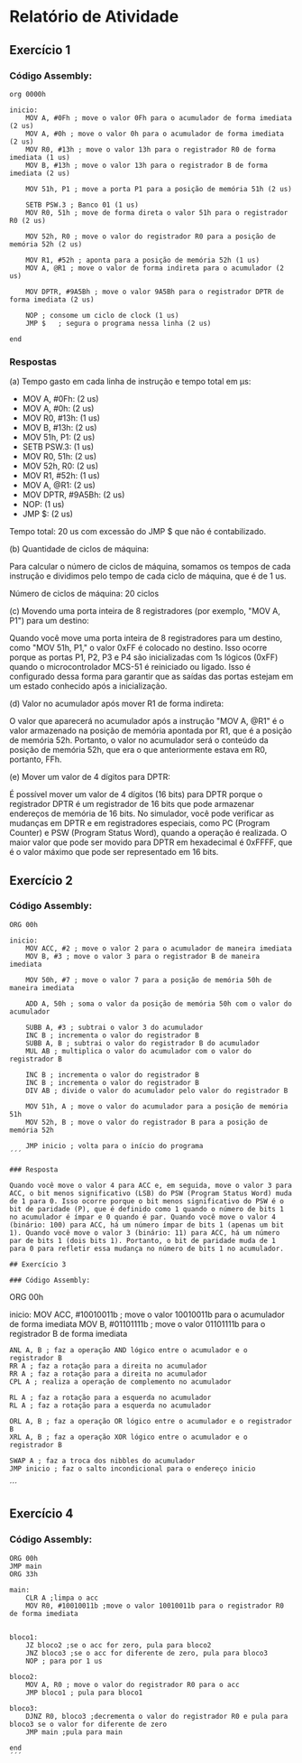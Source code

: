 # Relatório de Atividade

## Exercício 1

### Código Assembly:

```
org 0000h

inicio:
	MOV A, #0Fh ; move o valor 0Fh para o acumulador de forma imediata (2 us)
	MOV A, #0h ; move o valor 0h para o acumulador de forma imediata (2 us)
	MOV R0, #13h ; move o valor 13h para o registrador R0 de forma imediata (1 us)
	MOV B, #13h ; move o valor 13h para o registrador B de forma imediata (2 us)

	MOV 51h, P1 ; move a porta P1 para a posição de memória 51h (2 us)

	SETB PSW.3 ; Banco 01 (1 us)
	MOV R0, 51h	; move de forma direta o valor 51h para o registrador R0 (2 us)

	MOV 52h, R0 ; move o valor do registrador R0 para a posição de memória 52h (2 us)

	MOV R1, #52h ; aponta para a posição de memória 52h (1 us)
	MOV A, @R1 ; move o valor de forma indireta para o acumulador (2 us)

	MOV DPTR, #9A5Bh ; move o valor 9A5Bh para o registrador DPTR de forma imediata (2 us)

	NOP ; consome um ciclo de clock (1 us)
	JMP $	; segura o programa nessa linha (2 us)

end
```

### Respostas 
(a) Tempo gasto em cada linha de instrução e tempo total em μs:

* MOV A, #0Fh: (2 us)
* MOV A, #0h: (2 us)
* MOV R0, #13h: (1 us)
* MOV B, #13h: (2 us)
* MOV 51h, P1: (2 us)
* SETB PSW.3: (1 us)
* MOV R0, 51h: (2 us)
* MOV 52h, R0: (2 us)
* MOV R1, #52h: (1 us)
* MOV A, @R1: (2 us)
* MOV DPTR, #9A5Bh: (2 us)
* NOP: (1 us)
* JMP $: (2 us)

Tempo total: 20 us com excessão do JMP $ que não é contabilizado.

(b) Quantidade de ciclos de máquina:

Para calcular o número de ciclos de máquina, somamos os tempos de cada instrução e dividimos pelo tempo de cada ciclo de máquina, que é de 1 us.

Número de ciclos de máquina: 20 ciclos

(c) Movendo uma porta inteira de 8 registradores (por exemplo, "MOV A, P1") para um destino:

Quando você move uma porta inteira de 8 registradores para um destino, como "MOV 51h, P1," o valor 0xFF é colocado no destino. Isso ocorre porque as portas P1, P2, P3 e P4 são inicializadas com 1s lógicos (0xFF) quando o microcontrolador MCS-51 é reiniciado ou ligado. Isso é configurado dessa forma para garantir que as saídas das portas estejam em um estado conhecido após a inicialização.

(d) Valor no acumulador após mover R1 de forma indireta:

O valor que aparecerá no acumulador após a instrução "MOV A, @R1" é o valor armazenado na posição de memória apontada por R1, que é a posição de memória 52h. Portanto, o valor no acumulador será o conteúdo da posição de memória 52h, que era o que anteriormente estava em R0, portanto, FFh.

(e) Mover um valor de 4 dígitos para DPTR:

É possível mover um valor de 4 dígitos (16 bits) para DPTR porque o registrador DPTR é um registrador de 16 bits que pode armazenar endereços de memória de 16 bits. No simulador, você pode verificar as mudanças em DPTR e em registradores especiais, como PC (Program Counter) e PSW (Program Status Word), quando a operação é realizada. O maior valor que pode ser movido para DPTR em hexadecimal é 0xFFFF, que é o valor máximo que pode ser representado em 16 bits.

## Exercício 2

### Código Assembly:

```
ORG 00h

inicio:
	MOV ACC, #2 ; move o valor 2 para o acumulador de maneira imediata
	MOV B, #3 ; move o valor 3 para o registrador B de maneira imediata

	MOV 50h, #7 ; move o valor 7 para a posição de memória 50h de maneira imediata

	ADD A, 50h ; soma o valor da posição de memória 50h com o valor do acumulador

	SUBB A, #3 ; subtrai o valor 3 do acumulador
	INC B ; incrementa o valor do registrador B
	SUBB A, B ; subtrai o valor do registrador B do acumulador
	MUL AB ; multiplica o valor do acumulador com o valor do registrador B

	INC B ; incrementa o valor do registrador B
	INC B ; incrementa o valor do registrador B
	DIV AB ; divide o valor do acumulador pelo valor do registrador B

	MOV 51h, A ; move o valor do acumulador para a posição de memória 51h
	MOV 52h, B ; move o valor do registrador B para a posição de memória 52h
	
	JMP inicio ; volta para o início do programa
´´´ 

### Resposta 

Quando você move o valor 4 para ACC e, em seguida, move o valor 3 para ACC, o bit menos significativo (LSB) do PSW (Program Status Word) muda de 1 para 0. Isso ocorre porque o bit menos significativo do PSW é o bit de paridade (P), que é definido como 1 quando o número de bits 1 no acumulador é ímpar e 0 quando é par. Quando você move o valor 4 (binário: 100) para ACC, há um número ímpar de bits 1 (apenas um bit 1). Quando você move o valor 3 (binário: 11) para ACC, há um número par de bits 1 (dois bits 1). Portanto, o bit de paridade muda de 1 para 0 para refletir essa mudança no número de bits 1 no acumulador.

## Exercício 3

### Código Assembly:

```
ORG 00h

inicio:
	MOV ACC, #10010011b ; move o valor 10010011b para o acumulador de forma imediata
	MOV B, #01101111b ; move o valor 01101111b para o registrador B de forma imediata

	ANL A, B ; faz a operação AND lógico entre o acumulador e o registrador B
	RR A ; faz a rotação para a direita no acumulador
	RR A ; faz a rotação para a direita no acumulador
	CPL A ; realiza a operação de complemento no acumulador

	RL A ; faz a rotação para a esquerda no acumulador
	RL A ; faz a rotação para a esquerda no acumulador

	ORL A, B ; faz a operação OR lógico entre o acumulador e o registrador B
	XRL A, B ; faz a operação XOR lógico entre o acumulador e o registrador B

	SWAP A ; faz a troca dos nibbles do acumulador
	JMP inicio ; faz o salto incondicional para o endereço inicio
´´´

## Exercício 4

### Código Assembly:

```
ORG 00h
JMP main
ORG 33h

main:
	CLR A ;limpa o acc
	MOV R0, #10010011b ;move o valor 10010011b para o registrador R0 de forma imediata


bloco1:
	JZ bloco2 ;se o acc for zero, pula para bloco2
	JNZ bloco3 ;se o acc for diferente de zero, pula para bloco3
	NOP ; para por 1 us

bloco2:
	MOV A, R0 ; move o valor do registrador R0 para o acc
	JMP bloco1 ; pula para bloco1

bloco3:
	DJNZ R0, bloco3 ;decrementa o valor do registrador R0 e pula para bloco3 se o valor for diferente de zero
	JMP main ;pula para main

end
´´´	